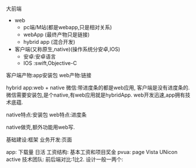 大前端
- web
   - pc端/M站(都是webapp,只是相对关系)
   - webApp (最终产物只是链接)
   - hybrid app (混合开发)
- 客户端(又称原生,native)(操作系统分安卓,IOS)
   - 安卓:安卓语言
   - IOS :swift,Objective-C

客户端产物:app安装包
web产物:链接

hybrid app:web + native
微信:带进度条的都是web应用, 客户端是没有进度条的.
微信需要安装包,是个native,有web应用就是hybridApp.
web开发迅速,app拥有技术底蕴.

native特点:安装包
web特点:进度条

native做壳,额外功能用web写.

基础建设:框架
业务开发:页面

app: 下载量 日活
工资结构: 基本工资和项目奖金
pvua: page Vista UNicon active
技术团队:
前后端对比:1比2.
设计一般一两个: